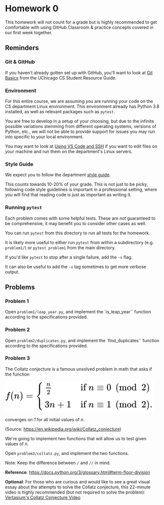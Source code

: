 # Homework 0

This homework will not count for a grade but is highly recommended to get comfortable with using GitHub Classroom & practice concepts covered in our first week together.

## Reminders

### Git & GitHub
If you haven't already gotten set up with GitHub, you'll want to look at [Git Basics](https://uchicago-cs.github.io/student-resource-guide/tutorials/git-basics.html) from the UChicago CS Student Resource Guide.

### Environment 
For this entire course, we are assuming you are running your code on the CS department Linux environment.  This environment already has Python 3.8 installed, as well as relevant packages such as `pytest`.

You are free to develop in a setup of your choosing, but due to the infinite possible variations stemming from different operating systems, versions of Python, etc., we will not be able to provide support for issues you may run into specific to your local environment.

You may want to look at [Using VS Code and SSH](https://uchicago-cs.github.io/student-resource-guide/vscode/ssh.html) if you want to edit files on your machine and run them on the department's Linux servers.

### Style Guide
We expect you to follow the department [style guide](https://uchicago-cs.github.io/student-resource-guide/style-guide/python.html).

This counts towards 10-20% of your grade. This is not just to be picky, following code style guidelines is important in a professional setting, where you will find that reading code is just as important as writing it.

### Running `pytest`

Each problem comes with some helpful tests.  These are not guaranteed to be comprehensive, it may benefit you to consider other cases as well.

You can run `pytest` from this directory to run all tests for the homework.

It is likely more useful to either run `pytest` from within a subdirectory (e.g. `problem1/`) or `pytest problem1` from the main directory.

If you'd like `pytest` to stop after a single failure, add the `-x` flag.

It can also be useful to add the `-v` tag sometimes to get more verbose output.

## Problems

### Problem 1

Open `problem1/leap_year.py`, and implement the `is_leap_year`` function according to the specifications provided.

### Problem 2

Open `problem2/duplicates.py`, and implement the `find_duplicates`` function according to the specifications provided.

### Problem 3

The Collatz conjecture is a famous unsolved problem in math that asks if the function

<picture>
  <source media="(prefers-color-scheme: dark)" srcset="collatz.svg" height="100px" style="filter: invert(1);">
  <img alt="The Collatz Conjecture Function" src="collatz.svg" height="100px">
</picture>

converges on *1* for all initial values of *n*.

(Source: https://en.wikipedia.org/wiki/Collatz_conjecture)

We're going to implement two functions that will allow us to test given values of n.

Open `problem3/collatz.py`, and implement the two functions.

Note: Keep the difference between `/` and `//` in mind.

**Reference**: https://docs.python.org/3/glossary.html#term-floor-division

**Optional**: 
For those who are curious and would like to see a great visual essay about the attempts to solve the Collatz conjecture, this 22-minute video is highly recommended (but not required to solve the problem): [Vertasium's Collatz Conjecture Video](https://www.youtube.com/watch?v=094y1Z2wpJg)
